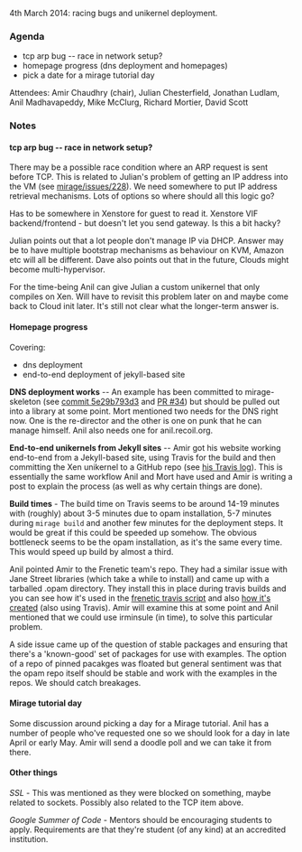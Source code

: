 4th March 2014: racing bugs and unikernel deployment.

### Agenda

* tcp arp bug -- race in network setup?
* homepage progress (dns deployment and homepages)
* pick a date for a mirage tutorial day

Attendees: Amir Chaudhry (chair), Julian Chesterfield, Jonathan Ludlam,
Anil Madhavapeddy, Mike McClurg, Richard Mortier, David Scott


### Notes

#### tcp arp bug -- race in network setup?

There may be a possible race condition where an ARP request is sent before
TCP. This is related to Julian's problem of getting an IP address into the
VM (see [mirage/issues/228][#228]).  We need somewhere to put IP address
retrieval mechanisms. Lots of options so where should all this logic go?

Has to be somewhere in Xenstore for guest to read it. Xenstore VIF
backend/frontend - but doesn't let you send gateway. Is this a bit hacky?

Julian points out that a lot people don't manage IP via DHCP.  Answer may be
to have multiple bootstrap mechanisms as behaviour on KVM, Amazon etc will
all be different. Dave also points out that in the future, Clouds might
become multi-hypervisor.  

For the time-being Anil can give Julian a custom unikernel that only
compiles on Xen.  Will have to revisit this problem later on and maybe come
back to Cloud init later.  It's still not clear what the longer-term answer
is.


#### Homepage progress

Covering:
- dns deployment
- end-to-end deployment of jekyll-based site

**DNS deployment works** -- An example has been committed to mirage-skeleton
(see [commit 5e29b793d3][dns] and [PR #34][]) but should be pulled out into a
library at some point. Mort mentioned two needs for the DNS right now. One
is the re-director and the other is one on punk that he can manage himself.
Anil also needs one for anil.recoil.org.

**End-to-end unikernels from Jekyll sites** -- Amir got his website working
end-to-end from a Jekyll-based site, using Travis for the build and then
committing the Xen unikernel to a GitHub repo (see [his Travis log][log]).
This is essentially the same workflow Anil and Mort have used and Amir is
writing a post to explain the process (as well as why certain things are 
done).  

**Build times** - The build time on Travis seems to be around 14-19 minutes
with (roughly) about 3-5 minutes due to opam installation, 5-7 minutes
during `mirage build` and another few minutes for the deployment steps. It
would be great if this could be speeded up somehow.  The obvious bottleneck
seems to be the opam installation, as it's the same every time.  This would
speed up build by almost a third.  

Anil pointed Amir to the Frenetic team's repo.  They had a similar issue
with Jane Street libraries (which take a while to install) and came up with
a tarballed .opam directory.  They install this in place during travis
builds and you can see how it's used in the
[frenetic travis script][pickled-opam] and also
[how it's created][opam-street] (also using Travis).
Amir will examine this at some point and Anil mentioned that we could use
irminsule (in time), to solve this particular problem.

A side issue came up of the question of stable packages and ensuring that
there's a 'known-good' set of packages for use with examples. The option of a
repo of pinned pacakges was floated but general sentiment was that the opam
repo itself should be stable and work with the examples in the repos.  We
should catch breakages.


#### Mirage tutorial day ####

Some discussion around picking a day for a Mirage tutorial.  Anil has a
number of people who've requested one so we should look for a day in late
April or early May.  Amir will send a doodle poll and we can take it from
there.


#### Other things ####

*SSL* - This was mentioned as they were blocked on something, maybe related
to sockets.  Possibly also related to the TCP item above.

*Google Summer of Code* - Mentors should be encouraging students to apply.
Requirements are that they're student (of any kind) at an accredited
institution.

[log]: https://travis-ci.org/amirmc/amirmc.github.com
[dns]: https://github.com/mirage/mirage-skeleton/commit/5e29b793d3a423db4cfe5871bc0b443fa98e7ea8
[PR #34]: https://github.com/mirage/mirage-skeleton/pull/34
[#228]: https://github.com/mirage/mirage/issues/228
[pickled-opam]: https://github.com/frenetic-lang/frenetic/commit/12cac9af60bf4ba23791dd40f7ad2e9f02e1ef6e
[opam-street]: https://github.com/seliopou/opam-street
